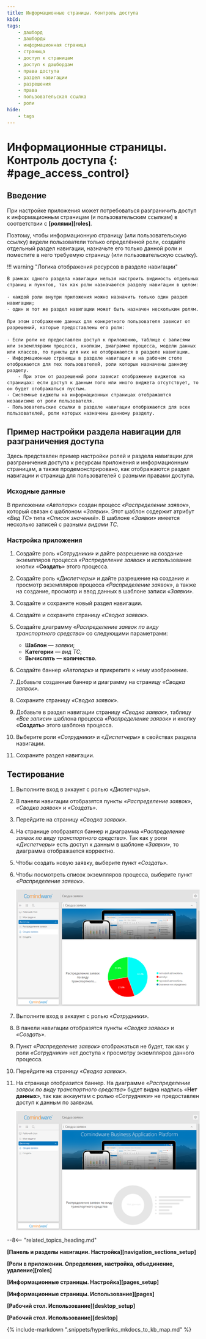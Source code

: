 ```yaml
---
title: Информационные страницы. Контроль доступа
kbId:
tags:
    - дашборд
    - дашборды
    - информационная страница
    - страница
    - доступ к страницам
    - доступ к дашбордам
    - права доступа
    - раздел навигации
    - разрешения
    - права
    - пользовательская ссылка
    - роли
hide:
    - tags
---
```


# Информационные страницы. Контроль доступа {: #page_access_control}

## Введение

При настройке приложения может потребоваться разграничить доступ к информационным страницам (и пользовательским ссылкам) в соответствии с **[ролями][roles]**.

Поэтому, чтобы информационную страницу (или пользовательскую ссылку) видели пользователи только определённой роли, создайте отдельный раздел навигации, назначьте его только данной роли и поместите в него требуемую страницу (или пользовательскую ссылку).

!!! warning "Логика отображения ресурсов в разделе навигации"

    В рамках одного раздела навигации нельзя настроить видимость отдельных страниц и пунктов, так как роли назначаются разделу навигации в целом:

    - каждой роли внутри приложения можно назначить только один раздел навигации;
    - один и тот же раздел навигации может быть назначен нескольким ролям.

    При этом отображение данных для конкретного пользователя зависит от разрешений, которые предоставлены его роли:

    - Если роли не предоставлен доступ к приложению, таблице с записями или экземплярами процесса, кнопкам, диаграмме процесса, модели данных или классов, то пункты для них не отображаются в разделе навигации.
    - Информационные страницы в разделе навигации и на рабочем столе отображаются для тех пользователей, роли которых назначены данному разделу.
        - При этом от разрешений роли зависит отображение виджетов на страницах: если доступ к данным того или иного виджета отсутствует, то он будет отображаться пустым.
    - Системные виджеты на информационных страницах отображаются независимо от роли пользователя.
    - Пользовательские ссылки в разделе навигации отображаются для всех пользователей, роли которых назначены данному разделу.

## Пример настройки раздела навигации для разграничения доступа

Здесь представлен пример настройки ролей и раздела навигации для разграничения доступа к ресурсам приложения и информационным страницам, а также продемонстрировано, как отображаются раздел навигации и страница для пользователей с разными правами доступа.

### Исходные данные

В приложении _«Автопарк»_ создан процесс _«Распределение заявок»_, который связан с шаблоном _«Заявки»_. Этот шаблон содержит атрибут _«Вид ТС»_ типа _«Список значений»_. В шаблоне _«Заявки»_ имеется несколько записей с разными _видами ТС_.

### Настройка приложения

1. Создайте роль _«Сотрудники»_ и дайте разрешение на создание экземпляров процесса _«Распределение заявок»_ и использование кнопки «**Создать**» этого процесса.
2. Создайте роль _«Диспетчеры»_ и дайте разрешение на создание и просмотр экземпляров процесса _«Распределение заявок»_, а также на создание, просмотр и ввод данных в шаблоне записи _«Заявки»_.
3. Создайте и сохраните новый раздел навигации.
4. Создайте и сохраните страницу _«Сводка заявок»_.
5. Создайте диаграмму _«Распределение заявок по виду транспортного средства»_ со следующими параметрами:

    - **Шаблон** — _заявки_;
    - **Категории** — _вид ТС_;
    - **Вычислять** — **количество**.

6. Создайте баннер _«Автопарк»_ и прикрепите к нему изображение.
7. Добавьте созданные баннер и диаграмму на страницу _«Сводка заявок»_.
8. Сохраните страницу _«Сводка заявок»_.
9. Добавьте в раздел навигации страницу _«Сводка заявок»_, таблицу _«Все записи»_ шаблона процесса _«Распределение заявок»_ и кнопку «**Создать**» этого шаблона процесса.
10. Выберите роли _«Сотрудники»_ и _«Диспетчеры»_ в свойствах раздела навигации.
11. Сохраните раздел навигации.

## Тестирование

1. Выполните вход в аккаунт с ролью _«Диспетчеры»_.
2. В панели навигации отобразятся пункты _«Распределение заявок»_, _«Сводка заявок»_ и _«Создать»_.
3. Перейдите на страницу _«Сводка заявок»_.
4. На странице отобразятся баннер и диаграмма _«Распределение заявок по виду транспортного средства»_. Так как у роли _«Диспетчеры»_ есть доступ к данным в шаблоне _«Заявки»_, то диаграмма отображается корректно.
5. Чтобы создать новую заявку, выберите пункт _«Создать»_.
6. Чтобы посмотреть список экземпляров процесса, выберите пункт _«Распределение заявок»_.

    _![Отображение виджетов на странице «Сводка заявок» при наличии доступа к данным](img/page_access_control_full_access.png)_

7. Выполните вход в аккаунт с ролью _«Сотрудники»_.
8. В панели навигации отобразятся пункты _«Сводка заявок»_ и _«Создать»_.
9. Пункт _«Распределение заявок»_ отображаться не будет, так как у роли _«Сотрудники»_ нет доступа к просмотру экземпляров данного процесса.
10. Перейдите на страницу _«Сводка заявок»_.
11. На странице отобразится баннер. На диаграмме _«Распределение заявок по виду транспортного средства»_ будет видна надпись «**Нет данных**», так как аккаунтам с ролью _«Сотрудники»_ не предоставлен доступ к данным по заявкам.

    _![Отображение виджетов на странице «Сводка заявок» при отсутствии доступа к данным](img/page_access_control_partial_access.png)_

--8<-- "related_topics_heading.md"

**[Панель и разделы навигации. Настройка][navigation_sections_setup]**

**[Роли в приложении. Определения, настройка, объединение, удаление][roles]**

**[Информационные страницы. Настройка][pages_setup]**

**[Информационные страницы. Использование][pages]**

**[Рабочий стол. Использование][desktop_setup]**

**[Рабочий стол. Использование][desktop]**

{%
include-markdown ".snippets/hyperlinks_mkdocs_to_kb_map.md"
%}
